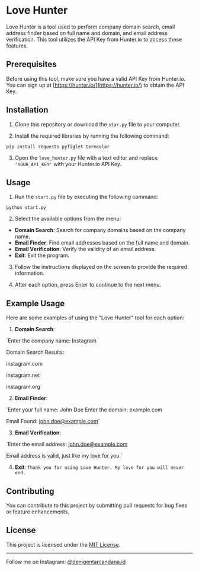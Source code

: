 # Love Hunter

Love Hunter is a tool used to perform company domain search, email address finder based on full name and domain, and email address verification. This tool utilizes the API Key from Hunter.io to access these features.

## Prerequisites

Before using this tool, make sure you have a valid API Key from Hunter.io. You can sign up at [https://hunter.io/](https://hunter.io/) to obtain the API Key.

## Installation

1. Clone this repository or download the `star.py` file to your computer.

2. Install the required libraries by running the following command:

`pip install requests pyfiglet termcolor`


3. Open the `love_hunter.py` file with a text editor and replace `'YOUR_API_KEY'` with your Hunter.io API Key.

## Usage

1. Run the `start.py` file by executing the following command:

`python start.py`


2. Select the available options from the menu:

- **Domain Search**: Search for company domains based on the company name.
- **Email Finder**: Find email addresses based on the full name and domain.
- **Email Verification**: Verify the validity of an email address.
- **Exit**: Exit the program.

3. Follow the instructions displayed on the screen to provide the required information.

4. After each option, press Enter to continue to the next menu.

## Example Usage

Here are some examples of using the "Love Hunter" tool for each option:

1. **Domain Search**:

`Enter the company name: Instagram

Domain Search Results:

instagram.com

instagram.net

instagram.org`


2. **Email Finder**:

`Enter your full name: John Doe
Enter the domain: example.com

Email Found: john.doe@example.com`


3. **Email Verification**:

`Enter the email address: john.doe@example.com

Email address is valid, just like my love for you.`


4. **Exit**:
`Thank you for using Love Hunter. My love for you will never end.`


## Contributing

You can contribute to this project by submitting pull requests for bug fixes or feature enhancements.

## License

This project is licensed under the [MIT License](https://opensource.org/licenses/MIT).

---

Follow me on Instagram: [@denigentarcandana.id](https://www.instagram.com/denigentarcandana.id)





